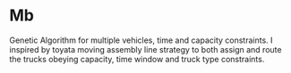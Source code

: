 # Mb
Genetic Algorithm for multiple vehicles, time and capacity constraints. I inspired by toyata moving assembly line strategy to both assign and route
the trucks obeying capacity, time window and truck type constraints.
